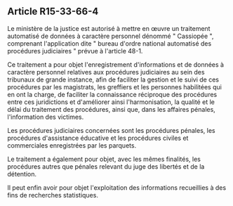 Article R15-33-66-4
----
Le ministère de la justice est autorisé à mettre en œuvre un traitement
automatisé de données à caractère personnel dénommé " Cassiopée ", comprenant
l'application dite " bureau d'ordre national automatisé des procédures
judiciaires " prévue à l'article 48-1.

Ce traitement a pour objet l'enregistrement d'informations et de données à
caractère personnel relatives aux procédures judiciaires au sein des tribunaux
de grande instance, afin de faciliter la gestion et le suivi de ces procédures
par les magistrats, les greffiers et les personnes habilitées qui en ont la
charge, de faciliter la connaissance réciproque des procédures entre ces
juridictions et d'améliorer ainsi l'harmonisation, la qualité et le délai du
traitement des procédures, ainsi que, dans les affaires pénales, l'information
des victimes.

Les procédures judiciaires concernées sont les procédures pénales, les
procédures d'assistance éducative et les procédures civiles et commerciales
enregistrées par les parquets.

Le traitement a également pour objet, avec les mêmes finalités, les procédures
autres que pénales relevant du juge des libertés et de la détention.

Il peut enfin avoir pour objet l'exploitation des informations recueillies à des
fins de recherches statistiques.
